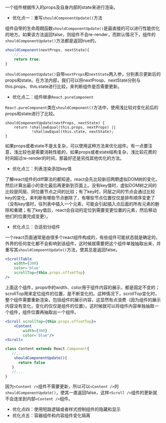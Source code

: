 一个组件根据传入的props及自身内部的state来进行渲染。

* 优化点一：重写`shouldComponentUpdate()`方法

组件自带的生命周期函数`shouldComponentUpdate()`是最直接的可以进行性能优化的地方。如果该方法返回false，则组件不会re-render，而默认情况下，组件的`shouldComponentUpdate()`方法都是返回true的。

```javascript
shouldComponent(nextProps, nextState){
    //....
    return true;
}
```

`shouldComponentUpdate()`自带`nextProps`和`nextState`两入参，分别表示更新后的props和state。在方法内部，我们可以将nextProsp、nextState分别与this.props、this.state进行比较，来判断组件是否需要更新。

* 优化点二：组件继承`React.pureComponent`

`React.pureComponent`类在`shouldComponent()`方法中，使用浅比较对变化前后的props和state进行了比较。

```
shouldComponentUpdate(nextProps, nextState) {
	return !shallowEqual(this.props, nextProps) ||
			!shallowEqual(this.state, nextState);
}
```



如果props或者state不是太复杂，可以使用这种方法来优化组件。有一点要注意，浅比较也是需要消耗性能的，如果props或者state结构复杂，浅比较花费的时间超过re-render的时间，那最好还是另找其他优化的方法。

* 优化点三：列表渲染添加key值

了解react组件的diff算法的都知道，react会先比较新旧两颗虚拟DOM树的变化，然后计算出最小的变化最后再更新到页面上。没有key值时，虚拟DOM树之间的比较是同层、同位置节点之间的比较；有了key时，同层之间的节点会通过比较key的变化，来判断有哪些节点删除了，有哪些节点位置仅仅是排布顺序变更了（没有key值时，往列表中插入一个元素，可能会引起插入点后面的所有元素的删除和重建；有了key值后，react会自动的定位到需要变更位置的元素，然后移动他们的位置完成变更）。

* 优化点三：合适划分组件

一个react页面通常是由很多个react组件构成的，有些组件可能状态就是确定的，外界的任何变化都不会影响到该组件，这时候就需要把这个组件单独抽取出来，并重写其`shouldCompoentUpdate()`方法，使其总是返回false。

```jsx
<ScrollTable
	width={300}
	color='blue'
	scrollTop={this.props.offsetTop}
/>
```

上面这个组件，props中的width、color用于组件内容的展示，都是固定不变的；scrollTop用来定位组件的位置，是不断变化的。这种情况下，scrollTop变化时，整个组件需要重新渲染，包括组件的展示内容，这显然有点浪费（因为组件的展示内容没有变化，变化的仅仅是组件的位置）。这时候就可以将组件内容单独抽取一个组件，组件位置再抽取出一个组件。

```jsx
<Scroll scrollTop={this.props.offsetTop}>
	<Content
		width={300}
		color='blue'/>
<Scroll>
```

```javascript
class Content extends React.Component{
   //....
    shouldComponentUpdate(){
      return false
   }
   //....
}
```



因为`<Content />`组件不需要更新，所以可以`<Content />`的`shouldComponentUpdate()`，使其一直返回false，这样`<Scroll />`组件的更新就不会连坐到内部`<Content />`组件。

* 优化点四：使用短路逻辑或者样式控制组件的隐藏和显示
* 优化点五：容器组件和内容组件变化隔离